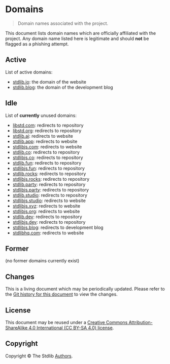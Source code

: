 <!--

@license cc-by-sa-4.0

-->

# Domains

> Domain names associated with the project.

This document lists domain names which are officially affiliated with the project. Any domain name listed here is legitimate and should **not** be flagged as a phishing attempt.

## Active

List of active domains:

-   [stdlib.io](https://stdlib.io): the domain of the website
-   [stdlib.blog](https://www.stdlib.blog): the domain of the development blog

## Idle

List of **currently** unused domains:

-   [libstd.com](http://libstd.com): redirects to repository
-   [libstd.org](http://libstd.org): redirects to repository
-   [stdlib.ai](http://www.stdlib.ai): redirects to website
-   [stdlib.app](http://www.stdlib.app): redirects to website
-   [stdlibjs.com](http://stdlibjs.com): redirects to website
-   [stdlib.co](http://stdlib.co): redirects to repository
-   [stdlibjs.co](http://stdlibjs.co): redirects to repository
-   [stdlib.fun](http://stdlib.fun): redirects to repository
-   [stdlibjs.fun](http://stdlibjs.fun): redirects to repository
-   [stdlib.rocks](http://stdlib.rocks): redirects to repository
-   [stdlibjs.rocks](http://stdlibjs.rocks): redirects to repository
-   [stdlib.party](http://stdlib.party): redirects to repository
-   [stdlibjs.party](http://stdlibjs.party): redirects to repository
-   [stdlib.studio](http://stdlib.studio): redirects to repository
-   [stdlibjs.studio](http://stdlibjs.studio): redirects to website
-   [stdlibjs.xyz](http://stdlibjs.xyz): redirects to website
-   [stdlibjs.org](http://stdlibjs.org): redirects to website
-   [stdlib.dev](http://www.stdlib.dev): redirects to repository
-   [stdlibjs.dev](http://www.stdlibjs.dev): redirects to repository
-   [stdlibjs.blog](https://www.stdlibjs.blog): redirects to development blog
-   [stdlibhq.com](http://www.stdlibhq.com): redirects to website

## Former

(no former domains currently exist)

## Changes

This is a living document which may be periodically updated. Please refer to the [Git history for this document][stdlib-git-commit-log-domains] to view the changes.

## License

This document may be reused under a [Creative Commons Attribution-ShareAlike 4.0 International (CC BY-SA 4.0) license][cc-by-sa-4.0].

## Copyright

Copyright © The Stdlib [Authors][stdlib-authors].

<section class="links">

[stdlib-git-commit-log-domains]: https://github.com/stdlib-js/stdlib/commits/develop/docs/policies/domains.md

[stdlib-authors]: https://github.com/stdlib-js/stdlib/graphs/contributors

[cc-by-sa-4.0]: https://creativecommons.org/licenses/by-sa/4.0/

</section>

<!-- /.links -->
